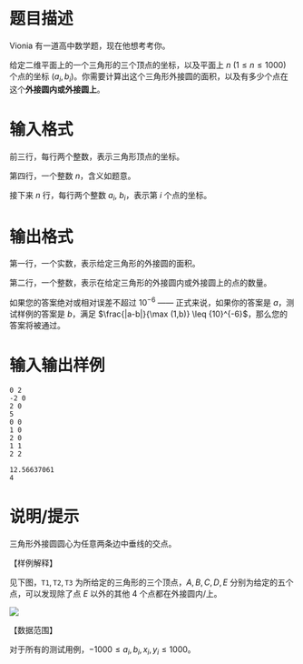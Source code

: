 # 题目描述

Vionia 有一道高中数学题，现在他想考考你。

给定二维平面上的一个三角形的三个顶点的坐标，以及平面上 $n~(1 \leq n \leq 1000)$ 个点的坐标 $(a_i, b_i)$。你需要计算出这个三角形外接圆的面积，以及有多少个点在这个**外接圆内或外接圆上**。

# 输入格式

前三行，每行两个整数，表示三角形顶点的坐标。

第四行，一个整数 $n$，含义如题意。

接下来 $n$ 行，每行两个整数 $a_i,~b_i$，表示第 $i$ 个点的坐标。

# 输出格式

第一行，一个实数，表示给定三角形的外接圆的面积。

第二行，一个整数，表示在给定三角形的外接圆内或外接圆上的点的数量。

如果您的答案绝对或相对误差不超过 ${10}^{-6}$ —— 正式来说，如果你的答案是 $a$，测试样例的答案是 $b$，满足 $\frac{|a-b|}{\max (1,b)} \leq {10}^{-6}$，那么您的答案将被通过。

# 输入输出样例

```input1
0 2
-2 0
2 0
5
0 0
1 0
2 0
1 1
2 2
```

```output1
12.56637061
4
```

# 说明/提示

三角形外接圆圆心为任意两条边中垂线的交点。

【样例解释】

见下图，$\mathtt{T1}, \mathtt{T2}, \mathtt{T3}$ 为所给定的三角形的三个顶点，$A,B,C,D,E$ 分别为给定的五个点，可以发现除了点 $E$ 以外的其他 $4$ 个点都在外接圆内/上。

![](file://figure.png)

【数据范围】

对于所有的测试用例，$-1000 \leq a_i,b_i,x_i,y_i \leq 1000$。
